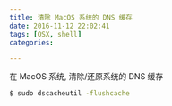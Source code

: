 ```yaml
---
title: 清除 MacOS 系统的 DNS 缓存
date: 2016-11-12 22:02:41
tags: [OSX, shell]
categories:

---
```



在 MacOS 系统, 清除/还原系统的 DNS 缓存

``` bash
$ sudo dscacheutil -flushcache
```